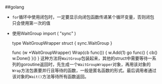 ##golang
* `for`循环中使用闭包时，一定要显示向闭包函数传递某个循环变量，否则闭包只会使用第一次的值
* 使用WaitGroup
	import (
		"sync"
	)
	
	type WaitGroupWrapper struct {
		sync.WaitGroup
	}
	
	func (w *WaitGroupWrapper) Wrap(cb func()) {
		w.Add(1)
		go func() {
			cb()
			w.Done()
		}()
	}
这种方法将`WaitGroup`包装起来，其他的struct中需要等待一系列的goroutine返回时，先生成一个`WaitGroupWrapper`对象，再用该对象的`Wrap`方法包裹要并行且等待的函数，一般是匿名函数的形式。最后调用者通过该对象的`Wait()`方法等待所有函数返回。